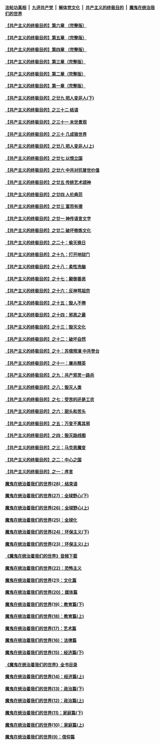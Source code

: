 

####  [法轮功真相](../../../../basic/blob/master/README.md?t=06191731) &nbsp;|&nbsp; [九评共产党](../../../../9ping.md/blob/master/README.md?t=06191731) &nbsp;|&nbsp; [解体党文化](../../../../jtdwh.md/blob/master/README.md?t=06191731)  &nbsp;|&nbsp; [共产主义的终极目的](../../../../gczydzjmd.md/blob/master/README.md?t=06191731) &nbsp;|&nbsp; [魔鬼在统治我们的世界](../../../../mgztzwmdsj.md/blob/master/README.md?t=06191731) 

#### [【共产主义的终极目的】第六章 （完整版）](../pages/nsc422/n11428913.md?t=06191731) 

#### [【共产主义的终极目的】第五章 （完整版）](../pages/nsc422/n11428912.md?t=06191731) 

#### [【共产主义的终极目的】第四章 （完整版）](../pages/nsc422/n11428907.md?t=06191731) 

#### [【共产主义的终极目的】第三章（完整版）](../pages/nsc422/n11428848.md?t=06191731) 

#### [【共产主义的终极目的】第二章（完整版）](../pages/nsc422/n11428831.md?t=06191731) 

#### [【共产主义的终极目的】第一章（完整版）](../pages/nsc422/n11417651.md?t=06191731) 

#### [【共产主义的终极目的】之廿九 把人变非人(下)](../pages/nsc422/n11344140.md?t=06191731) 

#### [【共产主义的终极目的】之三十二 结语](../pages/nsc422/n11360535.md?t=06191731) 

#### [【共产主义的终极目的】之三十一 末世景观](../pages/nsc422/n11351129.md?t=06191731) 

#### [【共产主义的终极目的】之三十 几成狼世界](../pages/nsc422/n11348280.md?t=06191731) 

#### [【共产主义的终极目的】之廿八 把人变非人(上)](../pages/nsc422/n11340492.md?t=06191731) 

#### [【共产主义的终极目的】之廿七 以恨立国](../pages/nsc422/n11336944.md?t=06191731) 

#### [【共产主义的终极目的】之廿六 中共对抗普世价值](../pages/nsc422/n11324785.md?t=06191731) 

#### [【共产主义的终极目的】之廿五 传统艺术颂神](../pages/nsc422/n11296396.md?t=06191731) 

#### [【共产主义的终极目的】之廿四 人伦典范](../pages/nsc422/n11296397.md?t=06191731) 

#### [【共产主义的终极目的】之廿三 富而有德](../pages/nsc422/n11283598.md?t=06191731) 

#### [【共产主义的终极目的】之廿一 神传语言文字](../pages/nsc422/n11263265.md?t=06191731) 

#### [【共产主义的终极目的】之廿二 破坏修炼文化](../pages/nsc422/n11245728.md?t=06191731) 

#### [【共产主义的终极目的】之二十：偷天换日](../pages/nsc422/n11238846.md?t=06191731) 

#### [【共产主义的终极目的】之十九：打开地狱门](../pages/nsc422/n11206376.md?t=06191731) 

#### [【共产主义的终极目的】之十八：柔性洗脑](../pages/nsc422/n11199994.md?t=06191731) 

#### [【共产主义的终极目的】之十七：颠倒善恶](../pages/nsc422/n11179782.md?t=06191731) 

#### [【共产主义的终极目的】之十六：反神骂祖宗](../pages/nsc422/n11166798.md?t=06191731) 

#### [【共产主义的终极目的】之十五：毁人不倦](../pages/nsc422/n11166792.md?t=06191731) 

#### [【共产主义的终极目的】之十四：邪恶之最](../pages/nsc422/n11150249.md?t=06191731) 

#### [【共产主义的终极目的】之十三：毁灭文化](../pages/nsc422/n11135227.md?t=06191731) 

#### [【共产主义的终极目的】之十二：破坏自然](../pages/nsc422/n11135214.md?t=06191731) 

#### [【共产主义的终极目的】之十：苏俄预演 中共登台](../pages/nsc422/n11118424.md?t=06191731) 

#### [【共产主义的终极目的】之十一：屠杀精英](../pages/nsc422/n11118442.md?t=06191731) 

#### [【共产主义的终极目的】之九：共产邪灵一路杀](../pages/nsc422/n11114139.md?t=06191731) 

#### [【共产主义的终极目的】之八：毁灭人类](../pages/nsc422/n11108503.md?t=06191731) 

#### [【共产主义的终极目的】之七：受苦的还是工农](../pages/nsc422/n11101809.md?t=06191731) 

#### [【共产主义的终极目的】之六：甜头和苦头](../pages/nsc422/n11096971.md?t=06191731) 

#### [【共产主义的终极目的】之五：万变不离其邪](../pages/nsc422/n11091285.md?t=06191731) 

#### [【共产主义的终极目的】之四：毁灭路线图](../pages/nsc422/n11086284.md?t=06191731) 

#### [【共产主义的终极目的】之三：马克思魔变](../pages/nsc422/n11061941.md?t=06191731) 

#### [【共产主义的终极目的】之二：中心之国](../pages/nsc422/n11047728.md?t=06191731) 

#### [【共产主义的终极目的】之一：序言](../pages/nsc422/n11086077.md?t=06191731) 

#### [魔鬼在统治着我们的世界(28)：结束语](../pages/nsc422/n10936246.md?t=06191731) 

#### [魔鬼在统治着我们的世界(27)：全球野心(下)](../pages/nsc422/n10928319.md?t=06191731) 

#### [魔鬼在统治着我们的世界(26)：全球野心(上)](../pages/nsc422/n10900318.md?t=06191731) 

#### [魔鬼在统治着我们的世界(25)：全球化](../pages/nsc422/n10788205.md?t=06191731) 

#### [魔鬼在统治着我们的世界(24)：环保主义(下)](../pages/nsc422/n10695307.md?t=06191731) 

#### [魔鬼在统治着我们的世界(23)：环保主义(上)](../pages/nsc422/n10688613.md?t=06191731) 

#### [《魔鬼在统治着我们的世界》音频下载](../pages/nsc422/n10635553.md?t=06191731) 

#### [魔鬼在统治着我们的世界(22)：恐怖主义](../pages/nsc422/n10614727.md?t=06191731) 

#### [魔鬼在统治着我们的世界(21)：文化篇](../pages/nsc422/n10597706.md?t=06191731) 

#### [魔鬼在统治着我们的世界(20)：媒体篇](../pages/nsc422/n10586579.md?t=06191731) 

#### [魔鬼在统治着我们的世界(19)：教育篇(下)](../pages/nsc422/n10564808.md?t=06191731) 

#### [魔鬼在统治着我们的世界(18)：教育篇(上)](../pages/nsc422/n10526970.md?t=06191731) 

#### [魔鬼在统治着我们的世界(17)：艺术篇](../pages/nsc422/n10499093.md?t=06191731) 

#### [魔鬼在统治着我们的世界(16)：法律篇](../pages/nsc422/n10485969.md?t=06191731) 

#### [魔鬼在统治着我们的世界(15)：经济篇(下)](../pages/nsc422/n10469975.md?t=06191731) 

#### [《魔鬼在统治着我们的世界》全书目录](../pages/nsc422/n10464261.md?t=06191731) 

#### [魔鬼在统治着我们的世界(14)：经济篇(上)](../pages/nsc422/n10457370.md?t=06191731) 

#### [魔鬼在统治着我们的世界(13)：政治篇(下)](../pages/nsc422/n10448270.md?t=06191731) 

#### [魔鬼在统治着我们的世界(12)：政治篇(上)](../pages/nsc422/n10444576.md?t=06191731) 

#### [魔鬼在统治着我们的世界(11)：家庭篇(下)](../pages/nsc422/n10440961.md?t=06191731) 

#### [魔鬼在统治着我们的世界(10)：家庭篇(上)](../pages/nsc422/n10435448.md?t=06191731) 

#### [魔鬼在统治着我们的世界(9)：信仰篇](../pages/nsc422/n10432159.md?t=06191731) 

